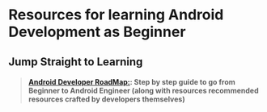 # Resources for learning Android Development as Beginner

## Jump Straight to Learning

> #### [Android Developer RoadMap:](https://roadmap.sh/android): Step by step guide to go from Beginner to Android Engineer (along with resources recommended resources crafted by developers themselves)
